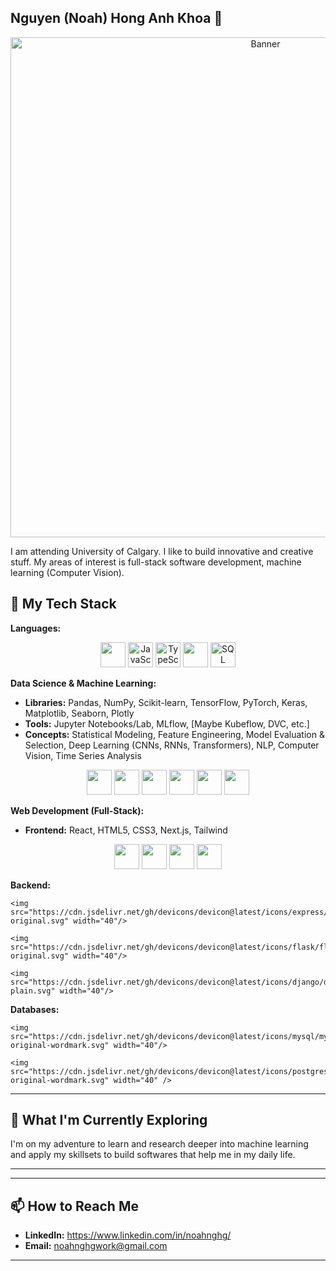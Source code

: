 ## Nguyen (Noah) Hong Anh Khoa 👋

<p align="center">
  <img src="https://assets.grok.com/users/34d0eb92-01e4-4a6e-aa91-aeee962586f1/generated/cdAEHih5Ysnw1XuL/image.jpg" width="800" alt="Banner">
</p>

I am attending University of Calgary. I like to build innovative and creative stuff. My areas of interest is full-stack software development, machine learning (Computer Vision). 


## 🔧 My Tech Stack

**Languages:**
<p align="center" >
  <img src="https://cdn.jsdelivr.net/gh/devicons/devicon@latest/icons/python/python-original.svg" width="40"/>
  <img src="https://cdn.jsdelivr.net/gh/devicons/devicon@latest/icons/javascript/javascript-original.svg" alt="JavaScript" width="40"/>
  <img src="https://cdn.jsdelivr.net/gh/devicons/devicon@latest/icons/typescript/typescript-original.svg" alt="TypeScript" width="40"/>
  
  <img src="https://cdn.jsdelivr.net/gh/devicons/devicon@latest/icons/java/java-original.svg" width="40"/>
          
  <img src="https://cdn.jsdelivr.net/gh/devicons/devicon@latest/icons/sqlite/sqlite-original.svg" alt="SQL" width="40"/>
  
</p>



**Data Science & Machine Learning:**
* **Libraries:** Pandas, NumPy, Scikit-learn, TensorFlow, PyTorch, Keras, Matplotlib, Seaborn, Plotly
* **Tools:** Jupyter Notebooks/Lab, MLflow, [Maybe Kubeflow, DVC, etc.]
* **Concepts:** Statistical Modeling, Feature Engineering, Model Evaluation & Selection, Deep Learning (CNNs, RNNs, Transformers), NLP, Computer Vision, Time Series Analysis

<p align="center">
  <img src="https://cdn.jsdelivr.net/gh/devicons/devicon@latest/icons/numpy/numpy-original-wordmark.svg" width="40" />
  <img src="https://cdn.jsdelivr.net/gh/devicons/devicon@latest/icons/pandas/pandas-plain-wordmark.svg" width="40"/>
  
  <img src="https://cdn.jsdelivr.net/gh/devicons/devicon@latest/icons/scikitlearn/scikitlearn-original.svg" width="40"/>
  
  <img src="https://cdn.jsdelivr.net/gh/devicons/devicon@latest/icons/pytorch/pytorch-original-wordmark.svg" width="40"/>
          
  <img src="https://cdn.jsdelivr.net/gh/devicons/devicon@latest/icons/tensorflow/tensorflow-original-wordmark.svg" width="40"/>
          
  <img src="https://cdn.jsdelivr.net/gh/devicons/devicon@latest/icons/opencv/opencv-original-wordmark.svg" width="40"/>
          
                    


**Web Development (Full-Stack):**
* **Frontend:** React, HTML5, CSS3, Next.js, Tailwind
<p align="center">
  <img src="https://cdn.jsdelivr.net/gh/devicons/devicon@latest/icons/react/react-original.svg" width="40"/>
  
  <img src="https://cdn.jsdelivr.net/gh/devicons/devicon@latest/icons/html5/html5-original.svg" width="40"/>
          
  <img src="https://cdn.jsdelivr.net/gh/devicons/devicon@latest/icons/css3/css3-original.svg" width="40"/>
          
  <img src="https://cdn.jsdelivr.net/gh/devicons/devicon@latest/icons/tailwindcss/tailwindcss-original.svg" width="40"/>
           
</p>

**Backend:** 

<p align="center">
 
    <img src="https://cdn.jsdelivr.net/gh/devicons/devicon@latest/icons/express/express-original.svg" width="40"/>
          
    <img src="https://cdn.jsdelivr.net/gh/devicons/devicon@latest/icons/flask/flask-original.svg" width="40"/>
          
    <img src="https://cdn.jsdelivr.net/gh/devicons/devicon@latest/icons/django/django-plain.svg" width="40"/>
          
          
</p>


**Databases:**
<p align="center">
  
    <img src="https://cdn.jsdelivr.net/gh/devicons/devicon@latest/icons/mysql/mysql-original-wordmark.svg" width="40"/>
    
    <img src="https://cdn.jsdelivr.net/gh/devicons/devicon@latest/icons/postgresql/postgresql-original-wordmark.svg" width="40" />
          
          
</p> 

---

## 🌱 What I'm Currently Exploring

I'm on my adventure to learn and research deeper into machine learning and apply my skillsets to build softwares that help me in my daily life.

---

---

## 📫 How to Reach Me

* **LinkedIn:** https://www.linkedin.com/in/noahnghg/
* **Email:** noahnghgwork@gmail.com

---


<!--
**noahnghg/noahnghg** is a ✨ _special_ ✨ repository because its `README.md` (this file) appears on your GitHub profile.

Here are some ideas to get you started:

- 🔭 I’m currently working on ...
- 🌱 I’m currently learning ...
- 👯 I’m looking to collaborate on ...
- 🤔 I’m looking for help with ...
- 💬 Ask me about ...
- 📫 How to reach me: ...
- 😄 Pronouns: ...
- ⚡ Fun fact: ...
-->

